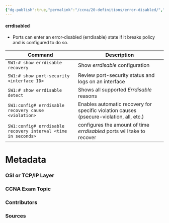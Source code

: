```yaml
---
{"dg-publish":true,"permalink":"/ccna/20-definitions/error-disabled/","tags":["defs_ccna"],"created":"2023-11-04T12:45:23.000-07:00","updated":"2023-11-08T13:57:21.371-08:00"}
---
```


#### errdisabled 
- Ports can enter an error-disabled (errdisable) state if it breaks policy and is configured to do so.

| Command                                                      | Description                                                                             |
| ------------------------------------------------------------ | --------------------------------------------------------------------------------------- |
| `SW1:# show errdisable recovery`                             | Show *errdisable* configuration                                                         |
| `SW1:# show port-security <interface ID>`                    | Review port-security status and logs on an interface                                    |
| `SW1:# show errdisable detect`                               | Shows all supported *Errdisable* reasons                                                |
| `SW1:config# errdisable recovery cause <violation>`          | Enables automatic recovery for specific violation causes (psecure-violation, all, etc.) |
| `SW1:config# errdisable recovery interval <time in seconds>` | configures the amount of time *errdisabled* ports will take to recover                  |


# Metadata
### OSI or TCP/IP Layer

### CCNA Exam Topic

### Contributors

### Sources

